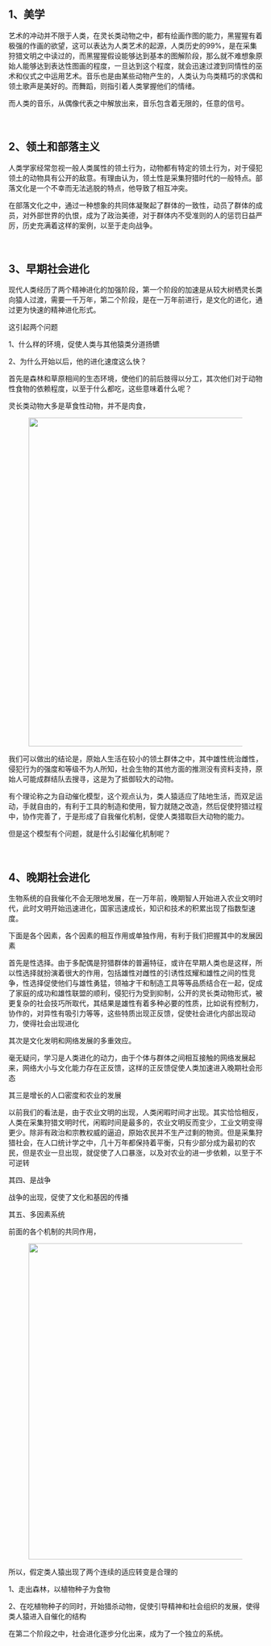 <h2>1、美学</h2><p data-pid="ldpGH3DB">艺术的冲动并不限于人类，在灵长类动物之中，都有绘画作图的能力，黑猩猩有着极强的作画的欲望，这可以表达为人类艺术的起源，人类历史的99%，是在采集狩猎文明之中读过的，而黑猩猩假设能够达到基本的图解阶段，那么就不难想象原始人能够达到表达性图画的程度，一旦达到这个程度，就会迅速过渡到同情性的巫术和仪式之中运用艺术。音乐也是由某些动物产生的，人类认为鸟类精巧的求偶和领土歌声是美好的。而舞蹈，则指引着人类掌握他们的情绪。</p><p data-pid="RHPS57kz">而人类的音乐，从偶像代表之中解放出来，音乐包含着无限的，任意的信号。</p><p><br></p><h2>2、领土和部落主义</h2><p data-pid="4DpAu-go">人类学家经常忽视一般人类属性的领土行为，动物都有特定的领土行为，对于侵犯领土的动物具有公开的敌意。有理由认为，领土性是采集狩猎时代的一般特点。部落文化是一个不幸而无法逃脱的特点，他导致了相互冲突。</p><p data-pid="M0KZgzWd">在部落文化之中，通过一种想象的共同体凝聚起了群体的一致性，动员了群体的成员，对外部世界的仇恨，成为了政治美德，对于群体内不受准则的人的惩罚日益严厉，历史充满着这样的案例，以至于走向战争。</p><p><br></p><h2>3、早期社会进化</h2><p data-pid="Vyvac58O">现代人类经历了两个精神进化的加强阶段，第一个阶段的加速是从较大树栖灵长类向猿人过渡，需要一千万年，第二个阶段，是在一万年前进行，是文化的进化，通过更为快速的精神进化形式。</p><p data-pid="kl1JUUMb">这引起两个问题</p><p data-pid="ceqlJf64">1、什么样的环境，促使人类与其他猿类分道扬镳</p><p data-pid="ekOSFGvc">2、为什么开始以后，他的进化速度这么快？</p><p data-pid="h7IAbhqk">首先是森林和草原相间的生态环境，使他们的前后肢得以分工，其次他们对于动物性食物的依赖程度，以至于什么都吃，这些意味着什么呢？</p><p data-pid="zI4XMS2f">灵长类动物大多是草食性动物，并不是肉食，</p><figure data-size="normal"><img src="https://pic1.zhimg.com/v2-235ad4b415776c0852067d41bc6e6434_720w.jpg?source=d16d100b" data-caption="" data-size="normal" data-rawwidth="651" data-rawheight="658" class="origin_image zh-lightbox-thumb" width="651" data-original="https://pic1.zhimg.com/v2-235ad4b415776c0852067d41bc6e6434_720w.jpg?source=d16d100b"></figure><p data-pid="j2-NEpAc">我们可以做出的结论是，原始人生活在较小的领土群体之中，其中雄性统治雌性，侵犯行为的强度和等级不为人所知，社会生物的其他方面的推测没有资料支持，原始人可能成群结队去搜寻，这是为了抵御较大的动物。</p><p data-pid="Lx1J0h-r">有个理论称之为自动催化模型，这个观点认为，类人猿适应了陆地生活，而双足运动，手就自由的，有利于工具的制造和使用，智力就随之改造，然后促使狩猎过程中，协作完善了，于是形成了自我催化机制，促使人类猎取巨大动物的能力。</p><p data-pid="z-75P6NP">但是这个模型有个问题，就是什么引起催化机制呢？</p><p><br></p><h2>4、晚期社会进化</h2><p data-pid="LlVlUbtw">生物系统的自我催化不会无限地发展，在一万年前，晚期智人开始进入农业文明时代，此时文明开始迅速进化，国家迅速成长，知识和技术的积累出现了指数型速度。</p><p data-pid="_aZrIjhL">下面是各个因素，各个因素的相互作用或单独作用，有利于我们把握其中的发展因素</p><p data-pid="q6Zqs3KU">首先是性选择。由于多配偶是狩猎群体的普遍特征，或许在早期人类也是这样，所以性选择就扮演着很大的作用，包括雄性对雌性的引诱性炫耀和雄性之间的性竞争，性选择促使他们与雄性勇猛，领袖才干和制造工具等等品质结合在一起，促成了家庭的成功和雄性联盟的顺利，侵犯行为受到抑制，公开的灵长类动物形式，被更复杂的社会技巧所取代，其结果是雄性有着多种必要的性质，比如说有控制力，协作的，对异性有吸引力等等，这些特质出现正反馈，促使社会进化内部出现动力，使得社会出现进化</p><p data-pid="OtQlEhGg">其次是文化发明和网络发展的多重效应。</p><p data-pid="1XvlZdvm">毫无疑问，学习是人类进化的动力，由于个体与群体之间相互接触的网络发展起来，网络大小与文化能力存在正反馈，这样的正反馈促使人类加速进入晚期社会形态</p><p data-pid="k0Cr3uXm">其三是增长的人口密度和农业的发展</p><p data-pid="1RCLBJdA">以前我们的看法是，由于农业文明的出现，人类闲暇时间才出现。其实恰恰相反，人类在采集狩猎文明时代，闲暇时间是最多的，农业文明反而变少，工业文明变得更少。除非有政治和宗教权威的逼迫，原始农民并不生产过剩的物资。但是采集狩猎社会，在人口统计学之中，几十万年都保持着平衡，只有少部分成为最初的农民，但是农业一旦出现，就促使了人口暴涨，以及对农业的进一步依赖，以至于不可逆转</p><p data-pid="q6E-o9lV">其四、是战争</p><p data-pid="4Tqp4aFp">战争的出现，促使了文化和基因的传播</p><p data-pid="KvKw3DGn">其五、多因素系统</p><p data-pid="rVQKQ6vs">前面的各个机制的共同作用，</p><figure data-size="normal"><img src="https://pica.zhimg.com/v2-3605ce275e43ebd0dd649b9f498dd6ef_720w.jpg?source=d16d100b" data-caption="" data-size="normal" data-rawwidth="626" data-rawheight="325" class="origin_image zh-lightbox-thumb" width="626" data-original="https://pica.zhimg.com/v2-3605ce275e43ebd0dd649b9f498dd6ef_720w.jpg?source=d16d100b"></figure><p data-pid="YIrOh4OL">所以，假定类人猿出现了两个连续的适应转变是合理的</p><p data-pid="RgOiJJEw">1、走出森林，以植物种子为食物</p><p data-pid="r7alpYeW">2、在吃植物种子的同时，开始猎杀动物，促使引导精神和社会组织的发展，使得类人猿进入自催化的结构</p><p data-pid="G2pkvAX8">在第二个阶段之中，社会进化逐步分化出来，成为了一个独立的系统。</p><p></p><p></p>